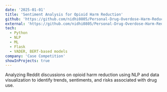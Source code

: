 ```yaml
---
date: '2025-01-01'
title: 'Sentiment Analysis for Opioid Harm Reduction'
github: 'https://github.com/nidhi0805/Personal-Drug-Overdose-Harm-Reduction'
external: 'https://github.com/nidhi0805/Personal-Drug-Overdose-Harm-Reduction'
tech:
  - Python
  - NLP
  - ML
  - Flask
  - VADER, BERT-based models
company: 'Case Competition'
showInProjects: true
---
```


Analyzing Reddit discussions on opioid harm reduction using NLP and data visualization to identify trends, sentiments, and risks associated with drug use.
